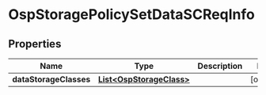 # OspStoragePolicySetDataSCReqInfo

## Properties
Name | Type | Description | Notes
------------ | ------------- | ------------- | -------------
**dataStorageClasses** | [**List&lt;OspStorageClass&gt;**](OspStorageClass.md) |  |  [optional]
